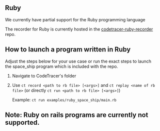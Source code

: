 ## Ruby

We currently have partial support for the Ruby programming language

The recorder for Ruby is currently hosted in the [codetracer-ruby-recorder](https://github.com/metacraft-labs/codetracer-ruby-recorder) repo.

## How to launch a program written in Ruby

Adjust the steps below for your use case or run the exact steps to launch the space_ship program which is included with the repo.

1. Navigate to CodeTracer's folder
2. Use ```ct record <path to rb file> [<args>]``` and ```ct replay <name of rb file>``` (or directly ```ct run <path to rb file> [<args>]```)

   Example: ```ct run examples/ruby_space_ship/main.rb```
 
## Note: Ruby on rails programs are currently not supported.
